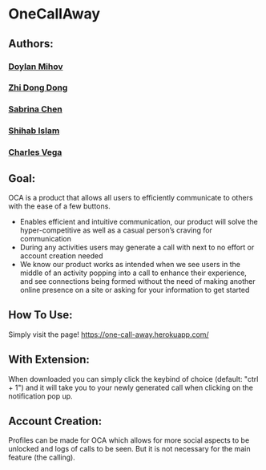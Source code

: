 # OneCallAway

## Authors:

### [Doylan Mihov](https://github.com/BDDoylan)
### [Zhi Dong Dong](https://github.com/ZhiDong02134)
### [Sabrina Chen](https://github.com/Sabrina76)
### [Shihab Islam](https://github.com/ShihabIslam789)
### [Charles Vega](https://github.com/Superquestion64)

## Goal:

OCA is a product that allows all users to efficiently communicate to others 
with the ease of a few buttons. 
- Enables efficient and intuitive communication, our product will solve the 
hyper-competitive as well as a casual person’s craving for communication 
- During any activities users may generate a call with next to no effort or account creation needed 
- We know our product works as intended when we see users in the middle of an 
activity popping into a call to enhance their experience, and see connections 
being formed without the need of making another online presence on a site or asking for your information 
to get started

## How To Use:

Simply visit the page! https://one-call-away.herokuapp.com/

## With Extension:

When downloaded you can simply click the keybind of choice (default: "ctrl + 1") 
and it will take you to your newly generated call when clicking on the notification
pop up.

## Account Creation:

Profiles can be made for OCA which allows for more social aspects to be unlocked and 
logs of calls to be seen. But it is not necessary for the main feature (the calling).
